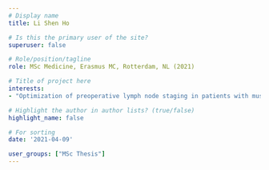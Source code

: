 ```yaml
---
# Display name
title: Li Shen Ho

# Is this the primary user of the site?
superuser: false

# Role/position/tagline
role: MSc Medicine, Erasmus MC, Rotterdam, NL (2021)

# Title of project here
interests:
- "Optimization of preoperative lymph node staging in patients with muscle-invasive bladder cancer using radiomics on CT"

# Highlight the author in author lists? (true/false)
highlight_name: false

# For sorting
date: '2021-04-09'

user_groups: ["MSc Thesis"]
---
```

